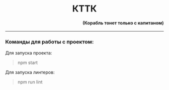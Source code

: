 <h1 align="center">КТТК</h1>
<h4 align="right">(Корабль тонет только с капитаном)</h4>

****
### Команды для работы с проектом:

Для запуска проекта: 
>npm start 

Для запуска линтеров: 
>npm run lint
